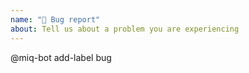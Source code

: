 ```yaml
---
name: "🐛 Bug report"
about: Tell us about a problem you are experiencing
---
```


<!--
1. Describe the issue you are having and what you expected to happen.
-->

<!--
2. Describe the steps to reproduce, including any log snippets and stack traces that will help diagnose.
-->

<!--
3. Describe your environment, including
   - Version
   - Environment
     - For ManageIQ: e.g. VMware appliance, EC2 appliance, Monolithic container, Kubernetes operator, etc
     - For gems: e.g. `gem env`, `bundle env`, `ruby -v`, etc
-->

<!--
4. Update the following if there are additional labels, reviewers, or assignees.
   (As described in https://github.com/ManageIQ/miq_bot#requested-tasks)
-->
@miq-bot add-label bug
